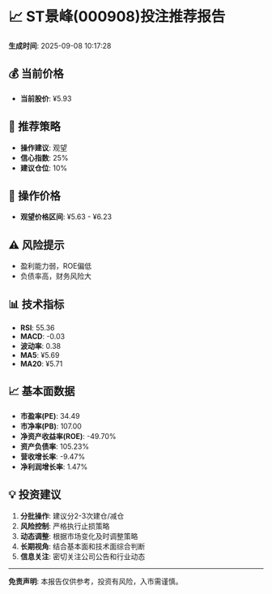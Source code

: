 # 📈 ST景峰(000908)投注推荐报告

**生成时间**: 2025-09-08 10:17:28

## 💰 当前价格
- **当前股价**: ¥5.93

## 🎯 推荐策略
- **操作建议**: 观望
- **信心指数**: 25%
- **建议仓位**: 10%

## 💸 操作价格
- **观望价格区间**: ¥5.63 - ¥6.23

## ⚠️ 风险提示
- 盈利能力弱，ROE偏低
- 负债率高，财务风险大

## 📊 技术指标
- **RSI**: 55.36
- **MACD**: -0.03
- **波动率**: 0.38
- **MA5**: ¥5.69
- **MA20**: ¥5.71

## 📈 基本面数据
- **市盈率(PE)**: 34.49
- **市净率(PB)**: 107.00
- **净资产收益率(ROE)**: -49.70%
- **资产负债率**: 105.23%
- **营收增长率**: -9.47%
- **净利润增长率**: 1.47%

## 💡 投资建议
1. **分批操作**: 建议分2-3次建仓/减仓
2. **风险控制**: 严格执行止损策略
3. **动态调整**: 根据市场变化及时调整策略
4. **长期视角**: 结合基本面和技术面综合判断
5. **信息关注**: 密切关注公司公告和行业动态

---
**免责声明**: 本报告仅供参考，投资有风险，入市需谨慎。
